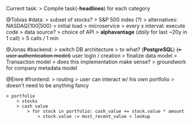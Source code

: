 Current task:
	> Compile task(-__headlines__) for each category

@Tobias
#data:
	> subset of stocks?
		> S&P 500 index (?)
			> alternatives: NASDAQ{100|500}
	> initial load
	> microservice
		> every x interval: execute code
		> data source?
			> choice of API
				> __alphavantage__ (_daily_ for last ~20y in 1 call)
				> 5 calls / 1 min

@Jonas
#backend:
	> switch DB architecture
		> to what? (__PostgreSQL__)
	~~(> user authentication model)~~ user login / creation
	> finalize data model
		> Transaction model
			> does this implementation make sense?
	> groundwork for company metadata model

@Emre
#frontend:
	> routing
	> user can interact w/ his own portfolio
		> doesn't need to be anything fancy

	> portfolio
		> stocks
		> cash value
			> for stock in portfolio: cash_value += stock.value * amount
				> stock.value := most_recent_value < lookup